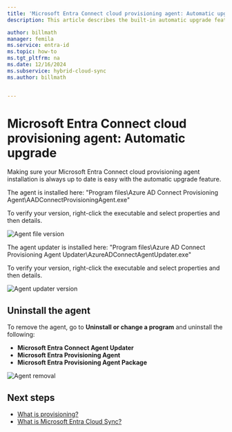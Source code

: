 ```yaml
---
title: 'Microsoft Entra Connect cloud provisioning agent: Automatic upgrade'
description: This article describes the built-in automatic upgrade feature in the Microsoft Entra Connect cloud provisioning agent.

author: billmath
manager: femila
ms.service: entra-id
ms.topic: how-to
ms.tgt_pltfrm: na
ms.date: 12/16/2024
ms.subservice: hybrid-cloud-sync
ms.author: billmath


---
```

# Microsoft Entra Connect cloud provisioning agent: Automatic upgrade

Making sure your Microsoft Entra Connect cloud provisioning agent installation is always up to date is easy with the automatic upgrade feature.

The agent is installed here: "Program files\Azure AD Connect Provisioning Agent\AADConnectProvisioningAgent.exe"

To verify your version, right-click the executable and select properties and then details.

![Agent file version](media/how-to-automatic-upgrade/agent-1.png)

The agent updater is installed here: "Program files\Azure AD Connect Provisioning Agent Updater\AzureADConnectAgentUpdater.exe"

To verify your version, right-click the executable and select properties and then details.

![Agent updater version](media/how-to-automatic-upgrade/agent-2.png)

## Uninstall the agent
To remove the agent, go to **Uninstall or change a program** and uninstall the following:

- **Microsoft Entra Connect Agent Updater**
- **Microsoft Entra Provisioning Agent**
- **Microsoft Entra Provisioning Agent Package**

![Agent removal](media/how-to-automatic-upgrade/agent-3.png)

## Next steps 

- [What is provisioning?](../what-is-provisioning.md)
- [What is Microsoft Entra Cloud Sync?](what-is-cloud-sync.md)
